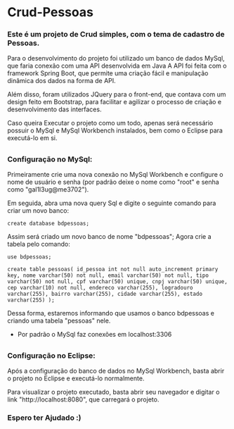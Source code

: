# Crud-Pessoas

### Este é um projeto de Crud simples, com o tema de cadastro de Pessoas.

Para o desenvolvimento do projeto foi utilizado um banco de dados MySql, que faria conexão com uma API desenvolvida em Java
A API foi feita com o framework Spring Boot, que permite uma criação fácil e manipulação dinâmica dos dados na forma de API.

Além disso, foram utilizados JQuery para o front-end, que contava com um design feito em Bootstrap, para facilitar e agilizar o processo de criação e desenvolvimento das interfaces.

Caso queira Executar o projeto como um todo, apenas será necessário possuir o MySql e MySql Workbench instalados, bem como o Eclipse para executá-lo em si.

##
### Configuração no MySql:

Primeiramente crie uma nova conexão no MySql Workbench e configure o nome de usuário e senha (por padrão deixe o nome como "root" e senha como "gal1l3ug@me3702").

Em seguida, abra uma nova query Sql e digite o seguinte comando para criar um novo banco:

`create database bdpessoas;`

Assim será criado um novo banco de nome "bdpessoas";
Agora crie a tabela pelo comando:

`use bdpessoas;`

`create table pessoas(
    id_pessoa int not null auto_increment primary key,
    nome varchar(50) not null,
    email varchar(50) not null,
    tipo varchar(50) not null,
    cpf varchar(50) unique,
    cnpj varchar(50) unique,
    cep varchar(10) not null,
    endereco varchar(255),
    logradouro varchar(255),
    bairro varchar(255),
    cidade varchar(255),
    estado varchar(255)
);`

Dessa forma, estaremos informando que usamos o banco bdpessoas e criando uma tabela "pessoas" nele.

* Por padrão o MySql faz conexões em localhost:3306
##
### Configuração no Eclipse:

Após a configuração do banco de dados no MySql Workbench, basta abrir o projeto no Eclipse e executá-lo normalmente.

Para visualizar o projeto executado, basta abrir seu navegador e digitar o link "http://localhost:8080", que carregará o projeto.

### Espero ter Ajudado :)





